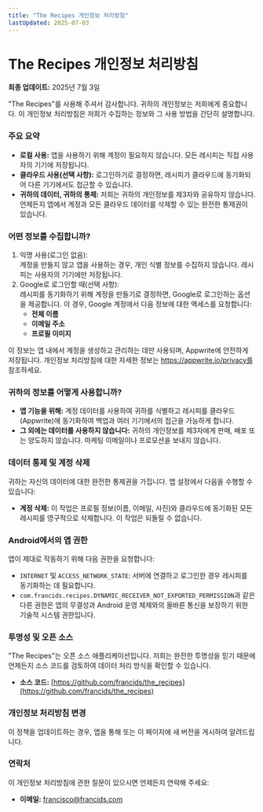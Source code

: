 ```yaml
---
title: "The Recipes 개인정보 처리방침"
lastUpdated: 2025-07-03
---
```


# **The Recipes 개인정보 처리방침**

**최종 업데이트:** 2025년 7월 3일

"The Recipes"를 사용해 주셔서 감사합니다. 귀하의 개인정보는 저희에게 중요합니다. 이 개인정보 처리방침은 저희가 수집하는 정보와 그 사용 방법을 간단히 설명합니다.

### **주요 요약**

- **로컬 사용:** 앱을 사용하기 위해 계정이 필요하지 않습니다. 모든 레시피는 직접 사용자의 기기에 저장됩니다.
- **클라우드 사용(선택 사항):** 로그인하기로 결정하면, 레시피가 클라우드에 동기화되어 다른 기기에서도 접근할 수 있습니다.
- **귀하의 데이터, 귀하의 통제:** 저희는 귀하의 개인정보를 제3자와 공유하지 않습니다. 언제든지 앱에서 계정과 모든 클라우드 데이터를 삭제할 수 있는 완전한 통제권이 있습니다.

### **어떤 정보를 수집합니까?**

1. 익명 사용(로그인 없음):  
   계정을 만들지 않고 앱을 사용하는 경우, 개인 식별 정보를 수집하지 않습니다. 레시피는 사용자의 기기에만 저장됩니다.
2. Google로 로그인할 때(선택 사항):  
   레시피를 동기화하기 위해 계정을 만들기로 결정하면, Google로 로그인하는 옵션을 제공합니다. 이 경우, Google 계정에서 다음 정보에 대한 액세스를 요청합니다:
   - **전체 이름**
   - **이메일 주소**
   - **프로필 이미지**

이 정보는 앱 내에서 계정을 생성하고 관리하는 데만 사용되며, Appwrite에 안전하게 저장됩니다. 개인정보 처리방침에 대한 자세한 정보는 https://appwrite.io/privacy를 참조하세요.

### **귀하의 정보를 어떻게 사용합니까?**

- **앱 기능을 위해:** 계정 데이터를 사용하여 귀하를 식별하고 레시피를 클라우드(Appwrite)에 동기화하여 백업과 여러 기기에서의 접근을 가능하게 합니다.
- **그 외에는 데이터를 사용하지 않습니다:** 귀하의 개인정보를 제3자에게 판매, 배포 또는 양도하지 않습니다. 마케팅 이메일이나 프로모션을 보내지 않습니다.

### **데이터 통제 및 계정 삭제**

귀하는 자신의 데이터에 대한 완전한 통제권을 가집니다. 앱 설정에서 다음을 수행할 수 있습니다:

- **계정 삭제:** 이 작업은 프로필 정보(이름, 이메일, 사진)와 클라우드에 동기화된 모든 레시피를 영구적으로 삭제합니다. 이 작업은 되돌릴 수 없습니다.

### **Android에서의 앱 권한**

앱이 제대로 작동하기 위해 다음 권한을 요청합니다:

- `INTERNET` 및 `ACCESS_NETWORK_STATE`: 서버에 연결하고 로그인한 경우 레시피를 동기화하는 데 필요합니다.
- `com.francids.recipes.DYNAMIC_RECEIVER_NOT_EXPORTED_PERMISSION`과 같은 다른 권한은 앱의 무결성과 Android 운영 체제와의 올바른 통신을 보장하기 위한 기술적 시스템 권한입니다.

### **투명성 및 오픈 소스**

"The Recipes"는 오픈 소스 애플리케이션입니다. 저희는 완전한 투명성을 믿기 때문에 언제든지 소스 코드를 검토하여 데이터 처리 방식을 확인할 수 있습니다.

- **소스 코드:** [https://github.com/francids/the_recipes](https://github.com/francids/the_recipes)

### **개인정보 처리방침 변경**

이 정책을 업데이트하는 경우, 앱을 통해 또는 이 페이지에 새 버전을 게시하여 알려드립니다.

### **연락처**

이 개인정보 처리방침에 관한 질문이 있으시면 언제든지 연락해 주세요:

- **이메일:** francisco@francids.com
